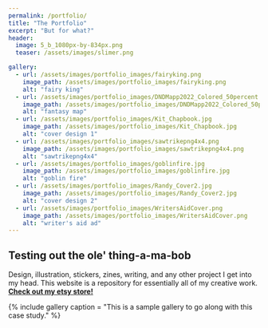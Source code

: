 ```yaml
---
permalink: /portfolio/
title: "The Portfolio"
excerpt: "But for what?"
header:
  image: 5_b_1080px-by-834px.png
  teaser: /assets/images/slimer.png

gallery:
  - url: /assets/images/portfolio_images/fairyking.png
    image_path: /assets/images/portfolio_images/fairyking.png
    alt: "fairy king"
  - url: /assets/images/portfolio_images/DNDMapp2022_Colored_50percent.png
    image_path: /assets/images/portfolio_images/DNDMapp2022_Colored_50percent.png
    alt: "fantasy map"
  - url: /assets/images/portfolio_images/Kit_Chapbook.jpg
    image_path: /assets/images/portfolio_images/Kit_Chapbook.jpg
    alt: "cover design 1"
  - url: /assets/images/portfolio_images/sawtrikepng4x4.png
    image_path: /assets/images/portfolio_images/sawtrikepng4x4.png
    alt: "sawtrikepng4x4"
  - url: /assets/images/portfolio_images/goblinfire.jpg
    image_path: /assets/images/portfolio_images/goblinfire.jpg
    alt: "goblin fire"
  - url: /assets/images/portfolio_images/Randy_Cover2.jpg
    image_path: /assets/images/portfolio_images/Randy_Cover2.jpg
    alt: "cover design 2"
  - url: /assets/images/portfolio_images/WritersAidCover.png
    image_path: /assets/images/portfolio_images/WritersAidCover.png
    alt: "writer's aid ad"
---
```

## Testing out the ole' thing-a-ma-bob
Design, illustration, stickers, zines, writing, and any other project I get into my head. This website is a repository for essentially all of my creative work. **[Check out my etsy store!](https://www.etsy.com/shop/headlessmanhorse)**

{% include gallery caption = "This is a sample gallery to go along with this case study." %}

